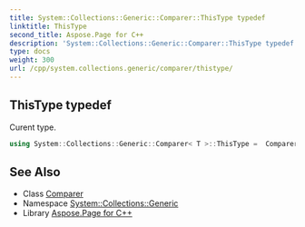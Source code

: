 ```yaml
---
title: System::Collections::Generic::Comparer::ThisType typedef
linktitle: ThisType
second_title: Aspose.Page for C++
description: 'System::Collections::Generic::Comparer::ThisType typedef. Curent type in C++.'
type: docs
weight: 300
url: /cpp/system.collections.generic/comparer/thistype/
---
```

## ThisType typedef


Curent type.

```cpp
using System::Collections::Generic::Comparer< T >::ThisType =  Comparer<T>
```

## See Also

* Class [Comparer](../)
* Namespace [System::Collections::Generic](../../)
* Library [Aspose.Page for C++](../../../)
